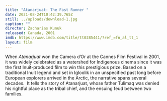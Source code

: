```yaml
---
title: "Atanarjuat: The Fast Runner "
date: 2021-08-24T10:42:39.765Z
still: ../uploads/download-1.jpg
caption: ""
director: Zacharias Kunuk
released: Canada, 2001
imdb: https://www.imdb.com/title/tt0285441/?ref_=fn_al_tt_1
layout: film
---
```

When *Atanarjuat* won the Camera d’Or at the Cannes Film Festival in 2001, it was widely celebrated as a watershed for Indigenous cinema since it was the first Inuit-produced film to win this prestigious prize. Based on a traditional Inuit legend and set in Igloolik in an unspecified past long before European explorers arrived in the Arctic, the narrative spans several decades.  It tells the story of Atanarjuat, whose father Tulimaq was denied his rightful place as the tribal chief, and the ensuing feud between two families.